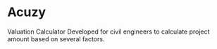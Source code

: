 # Acuzy
Valuation Calculator
Developed for civil engineers to calculate project amount based on several factors.
